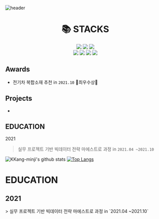 
![header](https://capsule-render.vercel.app/api?type=waving&color=f5f5dc&height=400&text=Minji%20Kang&fontColor=b76ed3&fontSize=80&animation=fadeIn&desc=시행착오를%20즐기는%20주니어%20빅데이터%20분석가%20입니다.&descAlign=75&descAlignY=70&descSize=18)

<div align=center><h1>📚 STACKS</h1></div>
<div align=center> 
  <img src="https://img.shields.io/badge/Python-3776AB?style=for-the-badge&logo=Python&logoColor=white">
  <img src="https://img.shields.io/badge/R-E6E6E6?style=for-the-badge&logo=R&logoColor=blue">
  <img src="https://img.shields.io/badge/mysql-FECC00?style=for-the-badge&logo=MYSQL&logoColor=white">
  <br>
  <img src="https://img.shields.io/badge/html-E34F26?style=for-the-badge&logo=html5&logoColor=white">
  <img src="https://img.shields.io/badge/github-181717?style=for-the-badge&logo=github&logoColor=white">
  <img src="https://img.shields.io/badge/SAS-008FC7?style=for-the-badge&logo=SAS&logoColor=black">
  <img src="https://img.shields.io/badge/SPSS-dc143c?style=for-the-badge&logo=SPSS&logoColor=white">
  <br>
</div>

## Awards
- 전기차 복합소재 추천 in `2021.10` 🌟최우수상🌟

## Projects
- 


## EDUCATION
2021
> 실무 프로젝트 기반 빅데이터 전략 마에스트로 과정 in  `2021.04 ~2021.10`






![KKang-minji's github stats](https://github-readme-stats.vercel.app/api?username=KKang-minji&show_icons=true)
[![Top Langs](https://github-readme-stats.vercel.app/api/top-langs/?username=KKang-minji&layout=compact)](https://github.com/KKang-minji/github-readme-stats)


<h1>EDUCATION</h1>
<h2>2021</h2>
> 실무 프로젝트 기반 빅데이터 전략 마에스트로 과정 in  `2021.04 ~2021.10`
